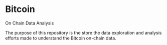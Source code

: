 # Bitcoin
 On Chain Data Analysis

The purpose of this repository is the store the data exploration and analysis efforts made to understand the Bitcoin on-chain data.